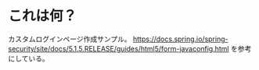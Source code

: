 # これは何？

カスタムログインページ作成サンプル。
https://docs.spring.io/spring-security/site/docs/5.1.5.RELEASE/guides/html5/form-javaconfig.html
を参考にしている。
